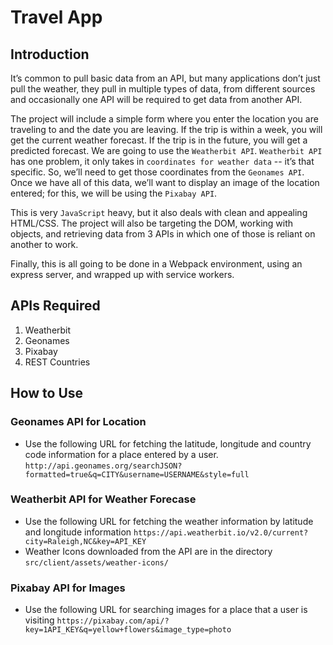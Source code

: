 # Travel App

## Introduction
It’s common to pull basic data from an API, but many applications don’t just pull the weather, they pull in multiple types of data, from different sources and occasionally one API will be required to get data from another API.

The project will include a simple form where you enter the location you are traveling to and the date you are leaving. If the trip is within a week, you will get the current weather forecast. If the trip is in the future, you will get a predicted forecast. We are going to use the `Weatherbit API`. `Weatherbit API` has one problem, it only takes in `coordinates for weather data` -- it’s that specific. So, we’ll need to get those coordinates from the `Geonames API`. Once we have all of this data, we’ll want to display an image of the location entered; for this, we will be using the `Pixabay API`.

This is very `JavaScript` heavy, but it also deals with clean and appealing HTML/CSS. The project will also be targeting the DOM, working with objects, and retrieving data from 3 APIs in which one of those is reliant on another to work. 

Finally, this is all going to be done in a Webpack environment, using an express server, and wrapped up with service workers.

## APIs Required
1. Weatherbit
2. Geonames
3. Pixabay
4. REST Countries

## How to Use

### Geonames API for Location
- Use the following URL for fetching the latitude, longitude and country code information for a place entered by a user.
    `http://api.geonames.org/searchJSON?formatted=true&q=CITY&username=USERNAME&style=full`

### Weatherbit API for Weather Forecase
- Use the following URL for fetching the weather information by latitude and longitude information
`https://api.weatherbit.io/v2.0/current?city=Raleigh,NC&key=API_KEY`
- Weather Icons downloaded from the API are in the directory `src/client/assets/weather-icons/`

### Pixabay API for Images
- Use the following URL for searching images for a place that a user is visiting
`https://pixabay.com/api/?key=1API_KEY&q=yellow+flowers&image_type=photo`